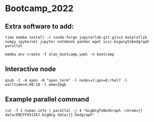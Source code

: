 # Bootcamp_2022

## Extra software to add:

```
time mamba install -c conda-forge jupyterlab-git git=2 matplotlib numpy ipykernel jupyter notebook pandas wget ucsc-bigwigtobedgraph parallel
```
```
mamba env create -f alan_bootcamp.yaml -n bootcamp
```
## Interactive node
```
qsub -I -A open -N "open_term" -l nodes=1:ppn=8:rhel7 -l walltime=4:00:10 -l mem=16gb
```

## Example parallel command

```
cut -f 1 human.info | parallel -j 4 "bigWigToBedGraph -chrom={} data/ENCFF451IKJ.bigWig data/{}.bedgraph"
```
